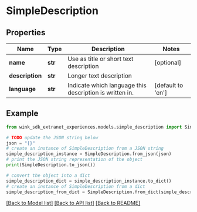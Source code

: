 # SimpleDescription


## Properties

Name | Type | Description | Notes
------------ | ------------- | ------------- | -------------
**name** | **str** | Use as title or short text description | [optional] 
**description** | **str** | Longer text description | 
**language** | **str** | Indicate which language this description is written in. | [default to 'en']

## Example

```python
from wink_sdk_extranet_experiences.models.simple_description import SimpleDescription

# TODO update the JSON string below
json = "{}"
# create an instance of SimpleDescription from a JSON string
simple_description_instance = SimpleDescription.from_json(json)
# print the JSON string representation of the object
print(SimpleDescription.to_json())

# convert the object into a dict
simple_description_dict = simple_description_instance.to_dict()
# create an instance of SimpleDescription from a dict
simple_description_from_dict = SimpleDescription.from_dict(simple_description_dict)
```
[[Back to Model list]](../README.md#documentation-for-models) [[Back to API list]](../README.md#documentation-for-api-endpoints) [[Back to README]](../README.md)


